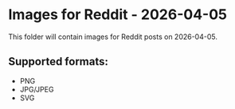 # Images for Reddit - 2026-04-05

This folder will contain images for Reddit posts on 2026-04-05.

## Supported formats:
- PNG
- JPG/JPEG
- SVG
